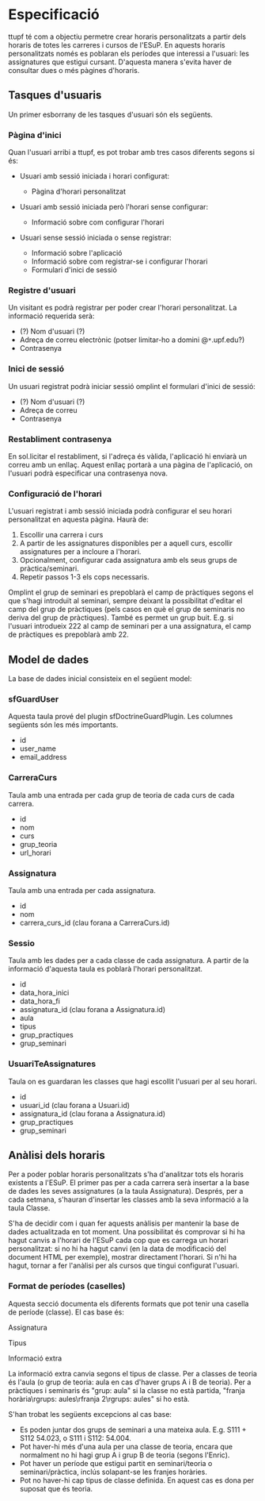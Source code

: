 # Especificació #

ttupf té com a objectiu permetre crear horaris personalitzats a partir dels horaris de totes les carreres i cursos de l'ESuP. En aquests horaris personalitzats només es poblaran els períodes que interessi a l'usuari: les assignatures que estigui cursant. D'aquesta manera s'evita haver de consultar dues o més pàgines d'horaris.

## Tasques d'usuaris ##
Un primer esborrany de les tasques d'usuari són els següents.

### Pàgina d'inici ###
Quan l'usuari arribi a ttupf, es pot trobar amb tres casos diferents segons si és:

  * Usuari amb sessió iniciada i horari configurat:
    * Pàgina d'horari personalitzat

  * Usuari amb sessió iniciada però l'horari sense configurar:
    * Informació sobre com configurar l'horari

  * Usuari sense sessió iniciada o sense registrar:
    * Informació sobre l'aplicació
    * Informació sobre com registrar-se i configurar l'horari
    * Formulari d'inici de sessió

### Registre d'usuari ###
Un visitant es podrà registrar per poder crear l'horari personalitzat. La informació requerida serà:

  * (?) Nom d'usuari (?)
  * Adreça de correu electrònic (potser limitar-ho a domini @`*`.upf.edu?)
  * Contrasenya

### Inici de sessió ###
Un usuari registrat podrà iniciar sessió omplint el formulari d'inici de sessió:

  * (?) Nom d'usuari (?)
  * Adreça de correu
  * Contrasenya

### Restabliment contrasenya ###
En sol.licitar el restabliment, si l'adreça és vàlida, l'aplicació hi enviarà un correu amb un enllaç. Aquest enllaç portarà a una pàgina de l'aplicació, on l'usuari podrà especificar una contrasenya nova.

### Configuració de l'horari ###
L'usuari registrat i amb sessió iniciada podrà configurar el seu horari personalitzat en aquesta pàgina. Haurà de:

  1. Escollir una carrera i curs
  1. A partir de les assignatures disponibles per a aquell curs, escollir assignatures per a incloure a l'horari.
  1. Opcionalment, configurar cada assignatura amb els seus grups de pràctica/seminari.
  1. Repetir passos 1-3 els cops necessaris.

Omplint el grup de seminari es prepoblarà el camp de pràctiques segons el que s'hagi introduït al seminari, sempre deixant la possibilitat d'editar el camp del grup de pràctiques (pels casos en què el grup de seminaris no deriva del grup de pràctiques). També es permet un grup buit. E.g. si l'usuari introdueix 222 al camp de seminari per a una assignatura, el camp de pràctiques es prepoblarà amb 22.

## Model de dades ##
La base de dades inicial consisteix en el següent model:

### sfGuardUser ###
Aquesta taula prové del plugin sfDoctrineGuardPlugin. Les columnes següents són les més importants.
  * id
  * user\_name
  * email\_address

### CarreraCurs ###
Taula amb una entrada per cada grup de teoria de cada curs de cada carrera.
  * id
  * nom
  * curs
  * grup\_teoria
  * url\_horari

### Assignatura ###
Taula amb una entrada per cada assignatura.
  * id
  * nom
  * carrera\_curs\_id (clau forana a CarreraCurs.id)

### Sessio ###
Taula amb les dades per a cada classe de cada assignatura. A partir de la informació d'aquesta taula es poblarà l'horari personalitzat.
  * id
  * data\_hora\_inici
  * data\_hora\_fi
  * assignatura\_id (clau forana a Assignatura.id)
  * aula
  * tipus
  * grup\_practiques
  * grup\_seminari

### UsuariTeAssignatures ###
Taula on es guardaran les classes que hagi escollit l'usuari per al seu horari.
  * id
  * usuari\_id (clau forana a Usuari.id)
  * assignatura\_id (clau forana a Assignatura.id)
  * grup\_practiques
  * grup\_seminari

## Anàlisi dels horaris ##
Per a poder poblar horaris personalitzats s'ha d'analitzar tots els horaris existents a l'ESuP. El primer pas per a cada carrera serà insertar a la base de dades les seves assignatures (a la taula Assignatura). Després, per a cada setmana, s'hauran d'insertar les classes amb la seva informació a la taula Classe.

S'ha de decidir com i quan fer aquests anàlisis per mantenir la base de dades actualitzada en tot moment. Una possibilitat és comprovar si hi ha hagut canvis a l'horari de l'ESuP cada cop que es carrega un horari personalitzat: si no hi ha hagut canvi (en la data de modificació del document HTML per exemple), mostrar directament l'horari. Si n'hi ha hagut, tornar a fer l'anàlisi per als cursos que tingui configurat l'usuari.

### Format de períodes (caselles) ###
Aquesta secció documenta els diferents formats que pot tenir una casella de període (classe). El cas base és:

Assignatura

Tipus

Informació extra

La informació extra canvia segons el tipus de classe. Per a classes de teoria és l'aula (o grup de teoria: aula en cas d'haver grups A i B de teoria). Per a pràctiques i seminaris és "grup: aula" si la classe no està partida, "franja horària\rgrups: aules\rfranja 2\rgrups: aules" si ho està.

S'han trobat les següents excepcions al cas base:

  * Es poden juntar dos grups de seminari a una mateixa aula. E.g. S111 + S112 54.023, o S111 i S112: 54.004.
  * Pot haver-hi més d'una aula per una classe de teoria, encara que normalment no hi hagi grup A i grup B de teoria (segons l'Enric).
  * Pot haver un període que estigui partit en seminari/teoria o seminari/pràctica, inclús solapant-se les franjes horàries.
  * Pot no haver-hi cap tipus de classe definida. En aquest cas es dona per suposat que és teoria.